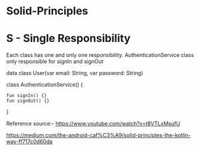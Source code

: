 # Solid-Principles

# S - Single Responsibility
  Each class has one and only one responsibility. AuthenticationService class only responsible for signIn and signOut
 
data class User(var email: String, var password: String)

class AuthenticationService() {

    fun signIn() {}
    fun signOut() {}
}

Reference source:- 
https://www.youtube.com/watch?v=t8VTLxMsufU

https://medium.com/the-android-caf%C3%A9/solid-principles-the-kotlin-way-ff717c0d60da

